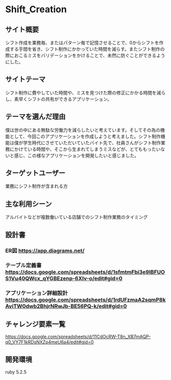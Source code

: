 # Shift_Creation

## サイト概要
シフト作成を業務毎、またはパターン毎で記憶させることで、0からシフトを作成する手間を省き、シフト制作にかかっていた時間を減らす。またシフト制作の際におこるミスをバリデーションをかけることで、未然に防ぐことができるようにした。

## サイトテーマ
シフト制作に費やしていた時間や、ミスを見つけた際の修正にかかる時間を減らし、素早くシフトの共有ができるアプリケーション。

## テーマを選んだ理由
僕は世の中にある無駄な労働力を減らしたいと考えています。そしてその為の機能として、今回このアプリケーションを作成しようと考えました。シフト制作機能は僕が学生時代にさせていただいていたバイト先で、社員さんがシフト制作業務にかけている時間や、そこから生まれてしまうミスなどが、とてももったいないと感じ、この様なアプリケーションを開発したいと感じました。

## ターゲットユーザー
業務にシフト制作が含まれる方

## 主な利用シーン
アルバイトなどが複数働いている店舗でのシフト制作業務のタイミング

## 設計書
### ER図 https://app.diagrams.net/
### テーブル定義書 https://docs.google.com/spreadsheets/d/1sfmtmFbi3e9IBFUOS1Vu40QWcx_qYGBEzenp-6XIv-o/edit#gid=0
### アプリケーション詳細設計 https://docs.google.com/spreadsheets/d/1rdUFzmaA2sqmP8kAviTW0dwb2BhjrNRwJb-BE56PQ-k/edit#gid=0

## チャレンジ要素一覧
https://docs.google.com/spreadsheets/d/11CdOcRW-T8n_XB7mAQP-q0_VY7F1kRDsNXZp4meU6a4/edit#gid=0

## 開発環境
ruby 5.2.5
